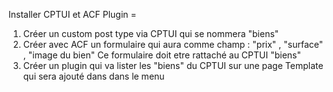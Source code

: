 Installer CPTUI et ACF Plugin =

1) Créer un custom post type via CPTUI qui se nommera "biens"
2) Créer avec ACF un formulaire qui aura comme champ : "prix" , "surface" , "image du bien"
Ce formulaire doit etre rattaché au CPTUI "biens"
3) Créer un plugin qui va lister les "biens" du CPTUI sur une page Template qui sera ajouté dans dans le menu